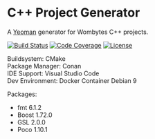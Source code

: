 # C++ Project Generator

A [Yeoman](http://yeoman.io/) generator for Wombytes C++ projects.

[![Build Status](https://travis-ci.com/jabaa/generator-wombytes-cpp.svg?branch=master)](https://travis-ci.com/jabaa/generator-wombytes-cpp)
[![Code Coverage](https://codecov.io/gh/jabaa/generator-wombytes-cpp/branch/master/graph/badge.svg)](https://codecov.io/gh/jabaa/generator-wombytes-cpp)
[![License](https://img.shields.io/packagist/l/doctrine/orm.svg)](LICENSE.md)

Buildsystem: CMake                     
Package Manager: Conan                     
IDE Support: Visual Studio Code        
Dev Environment: Docker Container Debian 9 


Packages:
- fmt 6.1.2
- Boost 1.72.0
- GSL 2.0.0
- Poco 1.10.1
